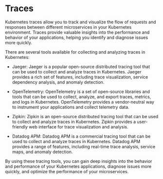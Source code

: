 # Traces
Kubernetes traces allow you to track and visualize the flow of requests and responses between different microservices in your Kubernetes environment. Traces provide valuable insights into the performance and behavior of your applications, helping you identify and diagnose issues more quickly.

There are several tools available for collecting and analyzing traces in Kubernetes:

* Jaeger: Jaeger is a popular open-source distributed tracing tool that can be used to collect and analyze traces in Kubernetes. Jaeger provides a rich set of features, including trace visualization, service dependency analysis, and anomaly detection.

* OpenTelemetry: OpenTelemetry is a set of open-source libraries and tools that can be used to collect, analyze, and export traces, metrics, and logs in Kubernetes. OpenTelemetry provides a vendor-neutral way to instrument your applications and collect telemetry data.

* Zipkin: Zipkin is an open-source distributed tracing tool that can be used to collect and analyze traces in Kubernetes. Zipkin provides a user-friendly web interface for trace visualization and analysis.

* Datadog APM: Datadog APM is a commercial tracing tool that can be used to collect and analyze traces in Kubernetes. Datadog APM provides a range of features, including real-time trace analysis, service maps, and anomaly detection.

By using these tracing tools, you can gain deep insights into the behavior and performance of your Kubernetes applications, diagnose issues more quickly, and optimize the performance of your microservices.